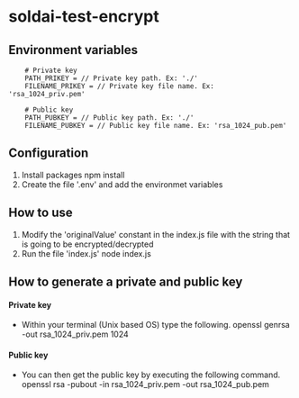 # soldai-test-encrypt

## Environment variables
        # Private key
        PATH_PRIKEY = // Private key path. Ex: './'
        FILENAME_PRIKEY = // Private key file name. Ex: 'rsa_1024_priv.pem'

        # Public key
        PATH_PUBKEY = // Public key path. Ex: './'
        FILENAME_PUBKEY = // Public key file name. Ex: 'rsa_1024_pub.pem'


## Configuration

1. Install packages
        npm install
2. Create the file '.env' and add the environmet variables


## How to use

1. Modify the 'originalValue' constant in the index.js file with the string that is going to be encrypted/decrypted
2. Run the file 'index.js'
        node index.js

## How to generate a private and public key

#### Private key
* Within your terminal (Unix based OS) type the following.
        openssl genrsa -out rsa_1024_priv.pem 1024

#### Public key
* You can then get the public key by executing the following command.
        openssl rsa -pubout -in rsa_1024_priv.pem -out rsa_1024_pub.pem

